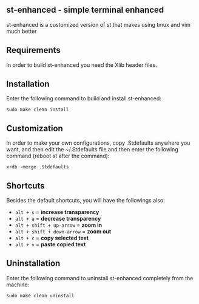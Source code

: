 st-enhanced - simple terminal enhanced
--------------------
st-enhanced is a customized version of st that makes using tmux and vim much better


Requirements
------------
In order to build st-enhanced you need the Xlib header files.


Installation
------------
Enter the following command to build and install st-enhanced:

    sudo make clean install


Customization
------------
In order to make your own configurations, copy .Stdefaults anywhere you want, and then edit the ~/.Stdefaults file and then enter the following command (reboot st after the command):

    xrdb -merge .Stdefaults

Shortcuts
------------
Besides the default shortcuts, you will have the followings also:
- `alt + s` = **increase transparency**
- `alt + a` = **decrease transparency**
- `alt + shift + up-arrow` = **zoom in**
- `alt + shift + down-arrow` = **zoom out**
- `alt + c` = **copy selected text**
- `alt + v` = **paste copied text**


Uninstallation
------------
Enter the following command to uninstall st-enhanced completely from the machine:

    sudo make clean uninstall
